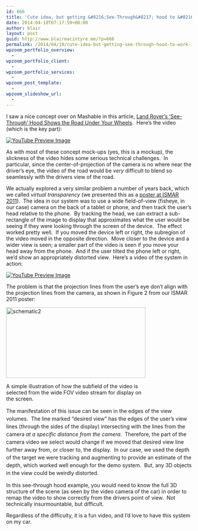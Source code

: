 ```yaml
---
id: 666
title: 'Cute idea, but getting &#8216;See-Through&#8217; hood to &#8216;work&#8217; is the hard part'
date: 2014-04-10T07:17:59+00:00
author: blair
layout: post
guid: http://www.blairmacintyre.me/?p=666
permalink: /2014/04/10/cute-idea-but-getting-see-through-hood-to-work-is-the-hard-part/
wpzoom_portfolio_overview:
  - 
wpzoom_portfolio_client:
  - 
wpzoom_portfolio_services:
  - 
wpzoom_post_template:
  - 
wpzoom_slideshow_url:
  - 
---
```

I saw a nice concept over on Mashable in this article, [Land Rover&#8217;s &#8216;See-Through&#8217; Hood Shows the Road Under Your Wheels](http://mashable.com/2014/04/09/land-rovers-see-through-hood-shows-the-road-under-your-wheels/).  Here&#8217;s the video (which is the key part):

<span class="vvqbox vvqyoutube" style="width:425px;height:344px;"><span id="vvq-666-youtube-1"><a href="http://www.youtube.com/watch?v=1OlqditIsoM"><img src="http://img.youtube.com/vi/1OlqditIsoM/0.jpg" alt="YouTube Preview Image" /></a></span></span> 

As with most of these concept mock-ups (yes, this is a mockup), the slickness of the video hides some serious technical challenges.  In particular, since the center-of-projection of the camera is no where near the driver&#8217;s eye, the video of the road would be _very_ difficult to blend so seamlessly with the drivers view of the road.

We actually explored a very similar problem a number of years back, which we called _virtual transparency_ (we presented this as a [poster at ISMAR 2011](http://ieeexplore.ieee.org/xpl/articleDetails.jsp?arnumber=6162897)).  The idea in our system was to use a wide field-of-view (fisheye, in our case) camera on the back of a tablet or phone, and then track the user&#8217;s head relative to the phone.  By tracking the head, we can extract a sub-rectangle of the image to display that approximates what the user would be seeing if they were looking through the screen of the device.  The effect worked pretty well.  If you moved the device left or right, the subregion of the video moved in the opposite direction.  Move closer to the device and a wider view is seen; a smaller part of the video is seen if you move your head away from the phone.  And if the user tilted the phone left or right, we&#8217;d show an appropriately distorted view.  Here&#8217;s a video of the system in action:

<span class="vvqbox vvqyoutube" style="width:425px;height:344px;"><span id="vvq-666-youtube-2"><a href="http://www.youtube.com/watch?v=vj2CvgeZD3M"><img src="http://img.youtube.com/vi/vj2CvgeZD3M/0.jpg" alt="YouTube Preview Image" /></a></span></span> 

The problem is that the projection lines from the user&#8217;s eye don&#8217;t align with the projection lines from the camera, as shown in Figure 2 from our ISMAR 2011 poster:

<div id="attachment_672" style="width: 388px" class="wp-caption aligncenter">
  <a href="http://www.blairmacintyre.me/wp-content/uploads/2014/04/schematic2.png"><img class=" wp-image-672" alt="schematic2" src="http://www.blairmacintyre.me/wp-content/uploads/2014/04/schematic2-1024x517.png" width="378" height="191" srcset="http://blairmacintyre.me/wp-content/uploads/2014/04/schematic2-300x151.png 300w, http://blairmacintyre.me/wp-content/uploads/2014/04/schematic2-1024x517.png 1024w, http://blairmacintyre.me/wp-content/uploads/2014/04/schematic2-693x350.png 693w, http://blairmacintyre.me/wp-content/uploads/2014/04/schematic2-630x318.png 630w, http://blairmacintyre.me/wp-content/uploads/2014/04/schematic2.png 1216w" sizes="(max-width: 378px) 100vw, 378px" /></a>
  
  <p class="wp-caption-text">
    A simple illustration of how the subfield of the video is selected from the wide FOV video stream for display on the screen.
  </p>
</div>

<span style="line-height: 1.5em;">The manifestation of this issue can be seen in the edges of the view volumes.  The line marked &#8220;desired view&#8221; has the edges of the user&#8217;s view lines (through the sides of the display) intersecting with the lines from the camera <em>at a specific distance from the camera.  </em>Therefore, the part of the camera video we select would change if we moved that desired view line further away from, or closer to, the display.  In our case, we used the depth of the target we were tracking and augmenting to provide an estimate of the depth, which worked well enough for the demo system.  But, any 3D objects in the view could be weirdly distorted.<em><br /> </em></span>

In this see-through hood example, you would need to know the full 3D structure of the scene (as seen by the video camera of the car) in order to remap the video to show correctly from the drivers point of view.  Not technically insurmountable, but difficult.

Regardless of the difficulty, it is a fun video, and I&#8217;d love to have this system on my car.